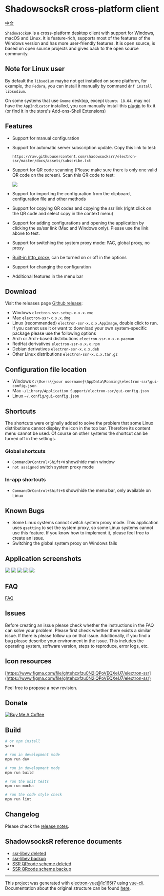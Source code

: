 # ShadowsocksR cross-platform client

[中文](./README-CN.md)

`ShadowsocksR` is a cross-platform desktop client with support for Windows, macOS and Linux. It is feature-rich, supports most of the features of the Windows version and has more user-friendly features. It is open source, is based on open source projects and gives back to the open source community.

## Note for Linux user

By default the `libsodium` maybe not get installed on some platform, for example, the `Fedora`, you can install it manually by command `dnf install libsodium`.

On some systems that use `Gnome` desktop, except `Ubuntu 18.04`, may not have the `AppIndicator` installed, you can manually install this [plugin](https://extensions.gnome.org/extension/615/appindicator-support/) to fix it. (or find it in the store's Add-ons-Shell Extensions)


## Features

- Support for manual configuration
- Support for automatic server subscription update. Copy this link to test:

  `https://raw.githubusercontent.com/shadowsocksrr/electron-ssr/master/docs/assets/subscribe.txt`
- Support for QR code scanning (Please make sure there is only one valid QR code on the screen). Scan this QR code to test:

  ![](docs/assets/scan.jpg)
- Support for importing the configuration from the clipboard, configuration file and other methods
- Support for copying QR codes and copying the ssr link (right click on the QR code and select copy in the context menu)
- Support for adding configurations and opening the application by clicking the ss/ssr link (Mac and Windows only). Please use the link above to test.
- Support for switching the system proxy mode: PAC, global proxy, no proxy
- [Built-in http_proxy](docs/HTTP_PROXY.md), can be turned on or off in the options
- Support for changing the configuration
- Additional features in the menu bar

<!-- ## Telegram group

[![](https://img.shields.io/badge/Telegram-electron--ssr-blue.svg)](https://t.me/joinchat/E7ViZhJAZpKtnIJy9WepDA) -->

## Download

Visit the releases page [Github release](../../releases/latest):

- Windows `electron-ssr-setup-x.x.x.exe`
- Mac `electron-ssr-x.x.x.dmg`
- Linux (recommended) `electron-ssr-x.x.x.AppImage`, double click to run. If you cannot use it or want to download your own system-specific package please use the following options
- Arch or Arch-based distributions `electron-ssr-x.x.x.pacman`
- RedHat derivatives `electron-ssr-x.x.x.rpm`
- Debian derivatives `electron-ssr-x.x.x.deb`
- Other Linux distributions `electron-ssr-x.x.x.tar.gz`

## Configuration file location

- Windows `C:\Users\{your username}\AppData\Roaming\electron-ssr\gui-config.json`
- Mac `~/Library/Application Support/electron-ssr/gui-config.json`
- Linux `~/.config/gui-config.json`

## Shortcuts

The shortcuts were originally added to solve the problem that some Linux distributions cannot display the icon in the top bar. Therefore its content menu cannot be used. Of course on other systems the shortcut can be turned off in the settings.

### Global shortcuts

- `CommandOrControl+Shift+W` show/hide main window
- `not assigned` switch system proxy mode

### In-app shortcuts
- `CommandOrControl+Shift+B` show/hide the menu bar, only available on Linux

## Known Bugs

- Some Linux systems cannot switch system proxy mode. This application uses `gsetting` to set the system proxy, so some Linux systems cannot use this feature. If you know how to implement it, please feel free to create an issue.
- Switching the global system proxy on Windows fails

## Application screenshots

![](docs/assets/main.jpg)
![](docs/assets/settings.jpg)
![](docs/assets/ssr-settings.jpg)
![](docs/assets/subscribe.jpg)
![](docs/assets/tray.jpg)

## FAQ

[FAQ](./docs/FAQ.md)

## Issues

Before creating an issue please check whether the instructions in the FAQ can solve your problem.
Please first check whether there exists a similar issue. If there is please follow up on that issue.
Additionally, if you find a bug please describe your environment in the issue. This includes the operating system, software version, steps to reproduce, error logs, etc.

## Icon resources

[https://www.figma.com/file/ghtehcxfzu0N2lQPoVEQXeU7/electron-ssr](https://www.figma.com/file/ghtehcxfzu0N2lQPoVEQXeU7/electron-ssr)

Feel free to propose a new revision.

## Donate

[![Buy Me A Coffee](https://www.buymeacoffee.com/assets/img/custom_images/orange_img.png)](https://www.buymeacoffee.com/erguotou520)

## Build

``` bash
# or npm install
yarn

# run in development mode
npm run dev

# run in development mode
npm run build

# run the unit tests
npm run mocha

# run the code style check
npm run lint

```

## Changelog

Please check the [release notes](../../releases/latest).

## ShadowsocksR reference documents

- [ssr-libev deleted](https://github.com/breakwa11/shadowsocksr-libev)
- [ssr-libev backup](https://github.com/shadowsocksr-backup/shadowsocksr-libev)
- [SSR QRcode scheme deleted](https://github.com/breakwa11/shadowsocks-rss/wiki/SSR-QRcode-scheme)
- [SSR QRcode scheme backup](https://github.com/shadowsocksr-backup/shadowsocks-rss/wiki/SSR-QRcode-scheme)

---

This project was generated with [electron-vue](https://github.com/SimulatedGREG/electron-vue)@[1c165f7](https://github.com/SimulatedGREG/electron-vue/tree/1c165f7c5e56edaf48be0fbb70838a1af26bb015) using [vue-cli](https://github.com/vuejs/vue-cli). Documentation about the original structure can be found [here](https://simulatedgreg.gitbooks.io/electron-vue/content/index.html).

